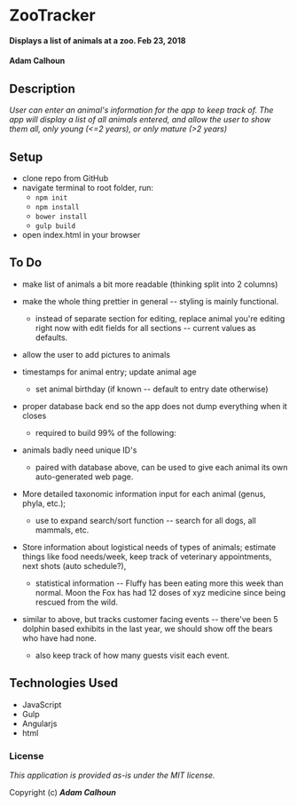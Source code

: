 # ZooTracker

#### Displays a list of animals at a zoo. Feb 23, 2018

#### Adam Calhoun

## Description
_User can enter an animal's information for the app to keep track of. The app will display a list of all animals entered, and allow the user to show them all, only young (<=2 years), or only mature (>2 years)_

## Setup
* clone repo from GitHub
* navigate terminal to root folder, run:
  * ```npm init```
  * ```npm install```
  * ```bower install```
  * ```gulp build```
* open index.html in your browser

## To Do
* make list of animals a bit more readable (thinking split into 2 columns)
* make the whole thing prettier in general -- styling is mainly functional.
  * instead of separate section for editing, replace animal you're editing right now with edit fields for all sections -- current values as defaults.
* allow the user to add pictures to animals
* timestamps for animal entry; update animal age
  * set animal birthday (if known -- default to entry date otherwise)

* proper database back end so the app does not dump everything when it closes
  * required to build 99% of the following:
* animals badly need unique ID's
  * paired with database above, can be used to give each animal its own auto-generated web page.
* More detailed taxonomic information input for each animal (genus, phyla, etc.);
  * use to expand search/sort function -- search for all dogs, all mammals, etc.
* Store information about logistical needs of types of animals; estimate things like food needs/week, keep track of veterinary appointments, next shots (auto schedule?),
  * statistical information -- Fluffy has been eating more this week than normal. Moon the Fox has had 12 doses of xyz medicine since being rescued from the wild.
* similar to above, but tracks customer facing events -- there've been 5 dolphin based exhibits in the last year, we should show off the bears who have had none.
  * also keep track of how many guests visit each event.

## Technologies Used
* JavaScript
* Gulp
* Angularjs
* html

### License
*This application is provided as-is under the MIT license.*

Copyright (c) **_Adam Calhoun_**
